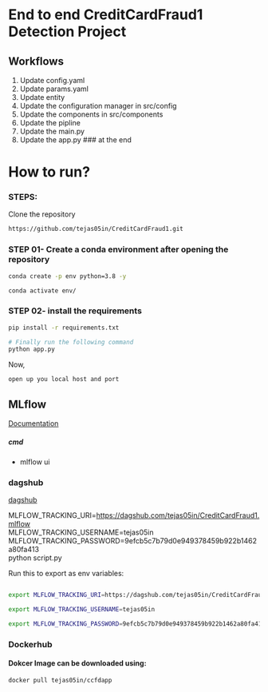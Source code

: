 # End to end CreditCardFraud1 Detection Project

## Workflows

1. Update config.yaml
2. Update params.yaml
3. Update entity
4. Update the configuration manager in src/config
5. Update the components in src/components
6. Update the pipline
7. Update the main.py
8. Update the app.py ### at the end


# How to run?
### STEPS:

Clone the repository

```bash
https://github.com/tejas05in/CreditCardFraud1.git
```
### STEP 01- Create a conda environment after opening the repository

```bash
conda create -p env python=3.8 -y
```

```bash
conda activate env/
```


### STEP 02- install the requirements
```bash
pip install -r requirements.txt
```


```bash
# Finally run the following command
python app.py
```

Now,
```bash
open up you local host and port
```



## MLflow

[Documentation](https://mlflow.org/docs/latest/index.html)


##### cmd
- mlflow ui

### dagshub
[dagshub](https://dagshub.com/)

MLFLOW_TRACKING_URI=https://dagshub.com/tejas05in/CreditCardFraud1.mlflow \
MLFLOW_TRACKING_USERNAME=tejas05in \
MLFLOW_TRACKING_PASSWORD=9efcb5c7b79d0e949378459b922b1462a80fa413 \
python script.py

Run this to export as env variables:

```bash

export MLFLOW_TRACKING_URI=https://dagshub.com/tejas05in/CreditCardFraud1.mlflow

export MLFLOW_TRACKING_USERNAME=tejas05in 

export MLFLOW_TRACKING_PASSWORD=9efcb5c7b79d0e949378459b922b1462a80fa413

```

### Dockerhub
#### Dokcer Image can be downloaded using:
```bash
docker pull tejas05in/ccfdapp
```
